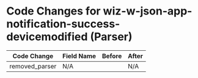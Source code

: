 # Code Changes for wiz-w-json-app-notification-success-devicemodified (Parser)

| Code Change | Field Name | Before | After |
|-------------|------------|--------|-------|
| removed_parser | N/A |  | N/A |